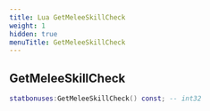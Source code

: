 ```yaml
---
title: Lua GetMeleeSkillCheck
weight: 1
hidden: true
menuTitle: GetMeleeSkillCheck
---
```

## GetMeleeSkillCheck
```lua
statbonuses:GetMeleeSkillCheck() const; -- int32
```